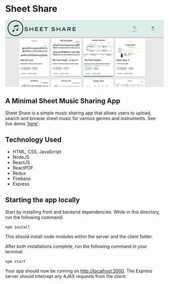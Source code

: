 # Sheet Share
!['SheetShare preview'](./client/preview.png)

## A Minimal Sheet Music Sharing App

Sheet Share is a simple music sharing app that allows users to upload, search and browse sheet music for various genres and instruments. See live demo ['here'](https://sheetshare-fork-adejesus.herokuapp.com/).

## Technology Used
- HTML, CSS, JavaScript
- NodeJS
- ReactJS
- ReactPDF
- Redux
- Firebase
- Express

## Starting the app locally

Start by installing front and backend dependencies. While in this directory, run the following command:

```
npm install
```

This should install node modules within the server and the client folder.

After both installations complete, run the following command in your terminal:

```
npm start
```

Your app should now be running on <http://localhost:3000>. The Express server should intercept any AJAX requests from the client.
